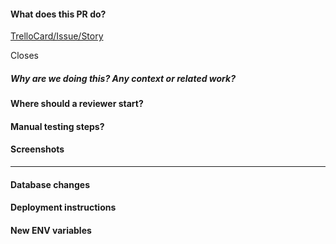 #### What does this PR do?

[TrelloCard/Issue/Story](LINK_TO_STORY)

Closes <issue>

##### Why are we doing this? Any context or related work?

#### Where should a reviewer start?

#### Manual testing steps?

#### Screenshots

---

#### Database changes

#### Deployment instructions

#### New ENV variables
